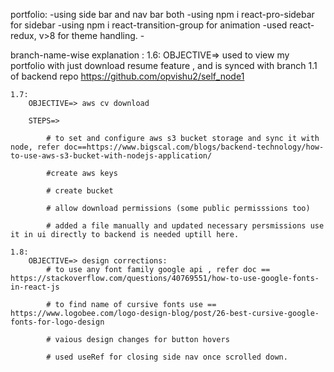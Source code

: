portfolio:
    -using side bar and nav bar both
    -using npm i react-pro-sidebar for sidebar
    -using npm i react-transition-group for animation
    -used react-redux, v>8 for theme handling.
    -  

branch-name-wise explanation :
    1.6:
        OBJECTIVE=> used to view my portfolio with just download resume feature , and is synced with branch 1.1 of backend repo https://github.com/opvishu2/self_node1

    1.7:
        OBJECTIVE=> aws cv download

        STEPS=>

            # to set and configure aws s3 bucket storage and sync it with node, refer doc==https://www.bigscal.com/blogs/backend-technology/how-to-use-aws-s3-bucket-with-nodejs-application/

            #create aws keys

            # create bucket

            # allow download permissions (some public permisssions too)

            # added a file manually and updated necessary persmissions use it in ui directly to backend is needed uptill here.

    1.8:
        OBJECTIVE=> design corrections:
            # to use any font family google api , refer doc == https://stackoverflow.com/questions/40769551/how-to-use-google-fonts-in-react-js

            # to find name of cursive fonts use == https://www.logobee.com/logo-design-blog/post/26-best-cursive-google-fonts-for-logo-design

            # vaious design changes for button hovers

            # used useRef for closing side nav once scrolled down.

            


    


